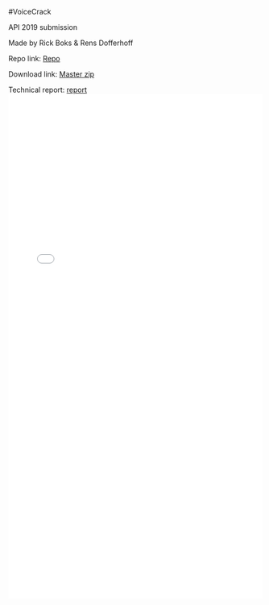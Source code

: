 #VoiceCrack

API 2019 submission

Made by Rick Boks & Rens Dofferhoff

Repo link: <a href="https://github.com/RensDofferhoff/VoiceCrack_API_2019/">Repo</a>

Download link: <a href="https://github.com/RensDofferhoff/VoiceCrack_API_2019/archive/master.zip">Master zip</a>

Technical report: <a href="report.pdf">report</a>
<embed src="report.pdf" type="application/pdf" width="100%" height="1000px" />

